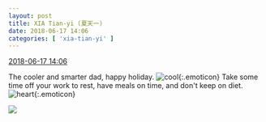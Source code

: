 ```yaml
---
layout: post
title: XIA Tian-yi (夏天一)
date: 2018-06-17 14:06
categories: [ 'xia-tian-yi' ]
---
```


<div class="weibo-info">
  <a href="https://weibo.com/6286030291/GlMaQ7pzf">2018-06-17 14:06</a>
</div>

The cooler and smarter dad, happy holiday. ![cool](https://img.t.sinajs.cn/t4/appstyle/expression/ext/normal/c4/2018new_ku_org.png){:.emoticon} Take some time off your work to rest, have meals on time, and don't keep on diet. ![heart](https://img.t.sinajs.cn/t4/appstyle/expression/ext/normal/8a/2018new_xin_org.png){:.emoticon}

<!-- more -->

<a href="//wx2.sinaimg.cn/mw690/006RpxDlly1fse55psuv9j32ba2fjb29.jpg">
  <img class="weibo-pic-preview" src="//wx2.sinaimg.cn/orj360/006RpxDlly1fse55psuv9j32ba2fjb29.jpg" />
</a>

